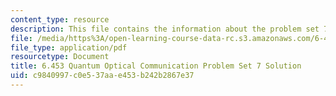 ```yaml
---
content_type: resource
description: This file contains the information about the problem set 7 solution.
file: /media/https%3A/open-learning-course-data-rc.s3.amazonaws.com/6-453-quantum-optical-communication-fall-2016/c9840997c0e537aae453b242b2867e37_MIT6_453F16_ps7_sol.pdf
file_type: application/pdf
resourcetype: Document
title: 6.453 Quantum Optical Communication Problem Set 7 Solution
uid: c9840997-c0e5-37aa-e453-b242b2867e37
---
```

